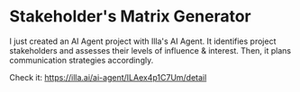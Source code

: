 # Stakeholder's Matrix Generator

I just created an AI Agent project with Illa's AI Agent. 
It identifies project stakeholders and assesses their levels of influence & interest.  Then, it plans communication strategies accordingly.  

Check it: https://illa.ai/ai-agent/ILAex4p1C7Um/detail
